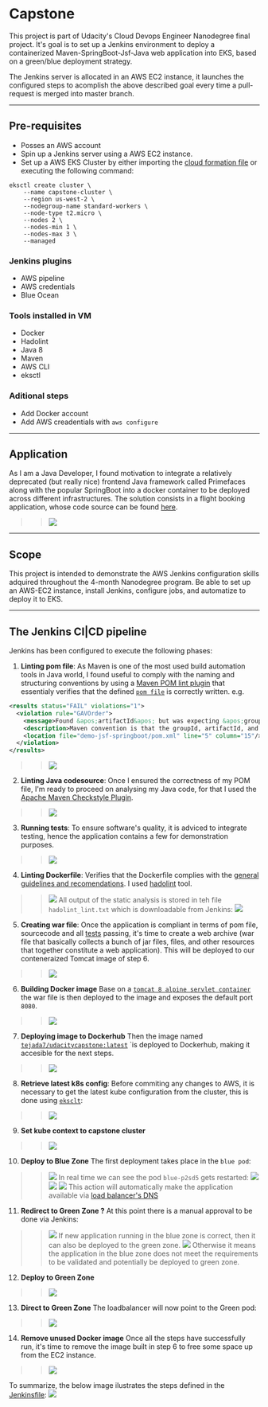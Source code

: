 # Capstone

This project is part of Udacity's Cloud Devops Engineer Nanodegree final project. It's goal is to set up a Jenkins environment to deploy a containerized Maven-SpringBoot-Jsf-Java web application into EKS, based on a green/blue deployment strategy.

The Jenkins server is allocated in an AWS EC2 instance, it launches the configured steps to acomplish the above described goal every time a pull-request is merged into master branch.
___
## Pre-requisites
* Posses an AWS account
* Spin up a Jenkins server using a AWS EC2 instance.
* Set up a AWS EKS Cluster by either importing the [cloud formation file](cluster.yml) or executing the following command:
```
eksctl create cluster \
    --name capstone-cluster \
    --region us-west-2 \
    --nodegroup-name standard-workers \
    --node-type t2.micro \
    --nodes 2 \
    --nodes-min 1 \
    --nodes-max 3 \
    --managed
```

### Jenkins plugins
* AWS pipeline
* AWS credentials
* Blue Ocean

### Tools installed in VM
* Docker
* Hadolint
* Java 8
* Maven
* AWS CLI
* eksctl

### Aditional steps
* Add Docker account
* Add AWS creadentials with `aws configure`
___
## Application

As I am a Java Developer, I found motivation to integrate a relatively deprecated (but really nice) frontend Java framework called Primefaces along with the popular SpringBoot into a docker container to be deployed across different infrastructures. The solution consists in a flight booking application, whose code source can be found [here](https://github.com/tejada7/demo-jsf-springboot).<br/>
>>![](images/img1.png)
___
## Scope
This project is intended to demonstrate the AWS Jenkins configuration skills adquired throughout the 4-month Nanodegree program. Be able to set up an AWS-EC2 instance, install Jenkins, configure jobs, and automatize to deploy it to EKS.

___
## The Jenkins CI|CD pipeline

Jenkins has been configured to execute the following phases:
1. **Linting pom file**: As Maven is one of the most used build automation tools in Java world, I found useful to comply with the naming and structuring conventions by using a [Maven POM lint plugin](https://github.com/lewisd32/lint-maven-plugin) that essentialy verifies that the defined [`pom file`](https://github.com/tejada7/demo-jsf-springboot/blob/master/pom.xml) is correctly written. e.g.
```xml
<results status="FAIL" violations="1">
  <violation rule="GAVOrder">
    <message>Found &apos;artifactId&apos; but was expecting &apos;groupId&apos;</message>
    <description>Maven convention is that the groupId, artifactId, and version elements be listed in that order.  Other elements with short, simple content, such as type, scope, classifier, etc, should be before elements with longer content, such as configuration, executions, and exclusions, otherwise they can be easily missed, leading to confusion</description>
    <location file="demo-jsf-springboot/pom.xml" line="5" column="15"/>
  </violation>
</results>
```
>>![](images/img4.png)
2. **Linting Java codesource**: Once I ensured the correctness of my POM file, I'm ready to proceed on analysing my Java code, for that I used the [Apache Maven Checkstyle Plugin](https://maven.apache.org/plugins/maven-checkstyle-plugin/).
>>![](images/img5.png)
3. **Running tests**: To ensure software's quality, it is adviced to integrate testing, hence the application contains a few for demonstration purposes.
>>![](images/img6.png)
4. **Linting Dockerfile**: Verifies that the Dockerfile complies with the [general guidelines and recomendations](https://docs.docker.com/develop/develop-images/dockerfile_best-practices/). I used [hadolint](https://github.com/hadolint/hadolint) tool. 
>>![](images/img8.png)
All output of the static analysis is stored in teh file `hadolint_lint.txt` which is downloadable from Jenkins:
>>![](images/img19.png)
5. **Creating war file**: Once the application is compliant in terms of pom file, sourcecode and all [tests](https://github.com/tejada7/demo-jsf-springboot/blob/master/src/test/java/com/example/demojsfspringboot/controller/FlightControllerTest.java) passing, it's time to create a web archive (war file that basically collects a bunch of jar files, files, and other resources that together constitute a web application). This will be deployed to our conteneraized Tomcat image of step 6.
>>![](images/img9.png)
6. **Building Docker image**
Base on a [`tomcat 8 alpine servlet container`](https://hub.docker.com/_/tomcat) the war file is then deployed to the image and exposes the default port `8080`.
>>![](images/img10.png)
7. **Deploying image to Dockerhub**
Then the image named [`tejada7/udacitycapstone:latest`](https://hub.docker.com/repository/docker/tejada7/udacitycapstone)
`is deployed to Dockerhub, making it accesible for the next steps.
>>![](images/img11.png)
8. **Retrieve latest k8s config**: Before commiting any changes to AWS, it is necessary to get the latest kube configuration from the cluster, this is done using [`eksclt`](https://eksctl.io):
>>![](images/img12.png)
9. **Set kube context to capstone cluster**
>>![](images/img13.png)
10. **Deploy to Blue Zone**
The first deployment takes place in the `blue pod`:
>>![](images/img14.png)
In real time we can see the pod `blue-p2sd5` gets restarted:
>>![](images/img20.png)
>>![](images/img21.png)
>>![](images/img22.png)
This action will automatically make the application available via [load balancer's DNS](http://a6d743970e8eb4b8a9817dd8ca2c33af-84838812.us-west-2.elb.amazonaws.com)
11. **Redirect to Green Zone ?**
At this point there is a manual approval to be done via Jenkins:
>>![](images/img23.png)
If new application running in the blue zone is correct, then it can also be deployed to the green zone.
>>![](images/img15.png)
Otherwise it means the application in the blue zone does not meet the requirements to be validated and potentially be deployed to green zone.
12. **Deploy to Green Zone**
>>![](images/img16.png)
13. **Direct to Green Zone**
The loadbalancer will now point to the Green pod:
>>![](images/img17.png)
14. **Remove unused Docker image**
Once all the steps have successfully run, it's time to remove the image built in step 6 to free some space up from the EC2 instance.
>>![](images/img18.png)

To summarize, the below image ilustrates the steps defined in the [Jenkinsfile](https://github.com/tejada7/demo-jsf-springboot/blob/master/Jenkinsfile):
![](images/img3.png)